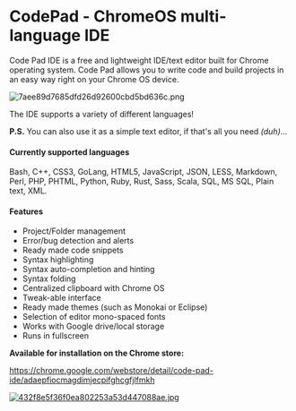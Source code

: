 # CodePad - ChromeOS multi-language IDE
Code Pad IDE is a free and lightweight IDE/text editor built for Chrome operating system. Code Pad allows you to write code and build projects in an easy way right on your Chrome OS device.

![7aee89d7685dfd26d92600cbd5bd636c.png](http://pichoster.net/images/2017/11/17/7aee89d7685dfd26d92600cbd5bd636c.png)

The IDE supports a variety of different languages!

**P.S.** You can also use it as a simple text editor, if that's all you need _(duh)_...

#### Currently supported languages
Bash, C++, CSS3, GoLang, HTML5, JavaScript, JSON, LESS, Markdown, Perl, PHP, PHTML, Python, Ruby, Rust, Sass, Scala, SQL, MS SQL, Plain text, XML.

#### Features
  - Project/Folder management
  - Error/bug detection and alerts
  - Ready made code snippets
  - Syntax highlighting
  - Syntax auto-completion and hinting
  - Syntax folding
  - Centralized clipboard with Chrome OS
  - Tweak-able interface
  - Ready made themes (such as Monokai or Eclipse)
  - Selection of editor mono-spaced fonts
  - Works with Google drive/local storage
  - Runs in fullscreen
  
**Available for installation on the Chrome store:**

https://chrome.google.com/webstore/detail/code-pad-ide/adaepfiocmagdimjecpifghcgfjlfmkh

[![432f8e5f36f0ea802253a53d447088ae.jpg](http://pichoster.net/images/2017/11/17/432f8e5f36f0ea802253a53d447088ae.jpg)](http://pichoster.net/image/UiWmt)